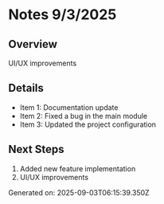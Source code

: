 # Notes 9/3/2025

## Overview
UI/UX improvements

## Details
- Item 1: Documentation update
- Item 2: Fixed a bug in the main module
- Item 3: Updated the project configuration

## Next Steps
1. Added new feature implementation
2. UI/UX improvements

Generated on: 2025-09-03T06:15:39.350Z
